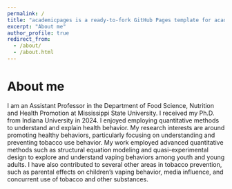 ```yaml
---
permalink: /
title: "academicpages is a ready-to-fork GitHub Pages template for academic personal websites"
excerpt: "About me"
author_profile: true
redirect_from: 
  - /about/
  - /about.html
---
```


About me
======
I am an Assistant Professor in the Department of Food Science, Nutrition and Health Promotion at Mississippi State University. I received my Ph.D. from Indiana University in 2024. I enjoyed employing quantitative methods to understand and explain health behavior. My research interests are around promoting healthy behaviors, particularly focusing on understanding and preventing tobacco use behavior. My work employed advanced quantitative methods such as structural equation modeling and quasi-experimental design to explore and understand vaping behaviors among youth and young adults. I have also contributed to several other areas in tobacco prevention, such as parental effects on children’s vaping behavior, media influence, and concurrent use of tobacco and other substances.

